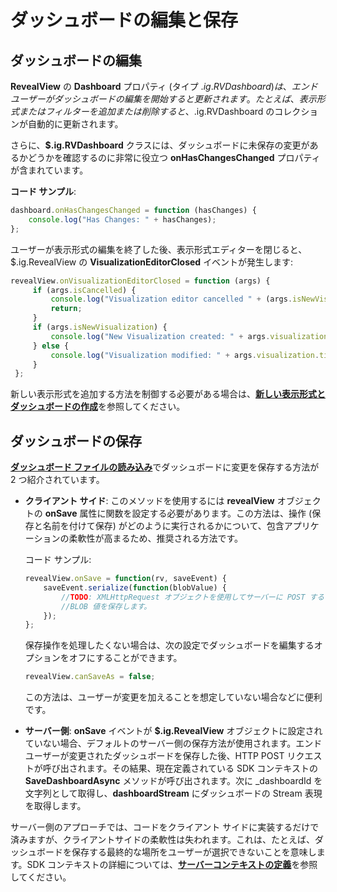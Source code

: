 # ダッシュボードの編集と保存


## ダッシュボードの編集

__RevealView__ の **Dashboard** プロパティ (タイプ $.ig.RVDashboard) は、エンドユーザーがダッシュボードの編集を開始すると更新されます。たとえば、表示形式またはフィルターを追加または削除すると、$.ig.RVDashboard のコレクションが自動的に更新されます。

さらに、__$.ig.RVDashboard__ クラスには、ダッシュボードに未保存の変更があるかどうかを確認するのに非常に役立つ **onHasChangesChanged** プロパティが含まれています。

**コード サンプル**:

``` js
dashboard.onHasChangesChanged = function (hasChanges) {
    console.log("Has Changes: " + hasChanges);
};
```

ユーザーが表示形式の編集を終了した後、表示形式エディターを閉じると、$.ig.RevealView の __VisualizationEditorClosed__ イベントが発生します:

``` js
revealView.onVisualizationEditorClosed = function (args) {
     if (args.isCancelled) {
         console.log("Visualization editor cancelled " + (args.isNewVisualization ? "creating a new visualization " : "editing " + args.visualization.title));
         return;
     }
     if (args.isNewVisualization) {
         console.log("New Visualization created: " + args.visualization.title);
     } else {
         console.log("Visualization modified: " + args.visualization.title);
     }
 };
```

新しい表示形式を追加する方法を制御する必要がある場合は、[**新しい表示形式とダッシュボードの作成**](~/jp/developer/web-sdk/using-the-client-sdk/creating-visualizations-dashboards.md)を参照してください。

## ダッシュボードの保存

[**ダッシュボード ファイルの読み込み**](~/jp/developer/web-sdk/using-the-server-sdk/loading-dashboards.html)でダッシュ​​ボードに変更を保存する方法が 2 つ紹介されています。

  - **クライアント サイド**: このメソッドを使用するには __revealView__ オブジェクトの __onSave__ 属性に関数を設定する必要があります。この方法は、操作 (保存と名前を付けて保存) がどのように実行されるかについて、包含アプリケーションの柔軟性が高まるため、推奨される方法です。

    コード サンプル:

    ``` js
    revealView.onSave = function(rv, saveEvent) {
        saveEvent.serialize(function(blobValue) {
            //TODO: XMLHttpRequest オブジェクトを使用してサーバーに POST するなど、
            //BLOB 値を保存します。
        });
    };
    ```

    保存操作を処理したくない場合は、次の設定でダッシュボードを編集するオプションをオフにすることができます。

    ``` js
    revealView.canSaveAs = false;
    ```

    この方法は、ユーザーが変更を加えることを想定していない場合などに便利です。

  - **サーバー側**: __onSave__ イベントが __$.ig.RevealView__ オブジェクトに設定されていない場合、デフォルトのサーバー側の保存方法が使用されます。エンドユーザーが変更されたダッシュボードを保存した後、HTTP POST リクエストが呼び出されます。その結果、現在定義されている SDK コンテキストの __SaveDashboardAsync__ メソッドが呼び出されます。次に \_dashboardId を文字列として取得し、**dashboardStream** にダッシュボードの Stream 表現を取得します。

  サーバー側のアプローチでは、コードをクライアント サイドに実装するだけで済みますが、クライアントサイドの柔軟性は失われます。これは、たとえば、ダッシュボードを保存する最終的な場所をユーザーが選択できないことを意味します。SDK コンテキストの詳細については、[**サーバーコンテキストの定義**](~/jp/developer/setup-configuration/setup-configuration-web.html#defining-server-context)を参照してください。
